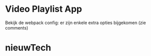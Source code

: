 # Video Playlist App

Bekijk de webpack config: er zijn enkele extra opties bijgekomen (zie comments)
# nieuwTech
